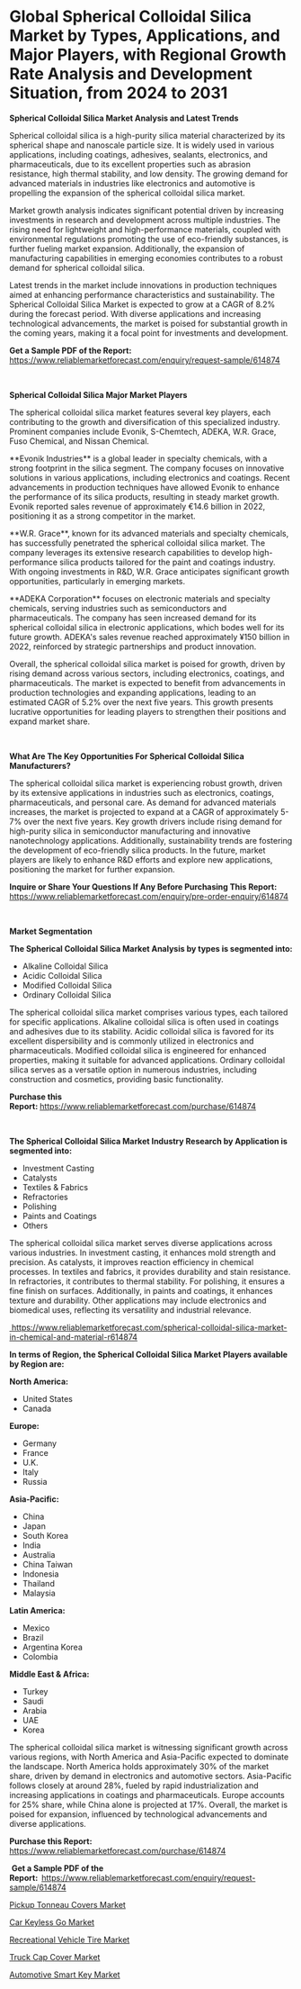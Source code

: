 <p><h1>Global Spherical Colloidal Silica Market by Types, Applications, and Major Players, with Regional Growth Rate Analysis and Development Situation, from 2024 to 2031</h1></p><p><strong>Spherical Colloidal Silica Market Analysis and Latest Trends</strong></p>
<p><p>Spherical colloidal silica is a high-purity silica material characterized by its spherical shape and nanoscale particle size. It is widely used in various applications, including coatings, adhesives, sealants, electronics, and pharmaceuticals, due to its excellent properties such as abrasion resistance, high thermal stability, and low density. The growing demand for advanced materials in industries like electronics and automotive is propelling the expansion of the spherical colloidal silica market.</p><p>Market growth analysis indicates significant potential driven by increasing investments in research and development across multiple industries. The rising need for lightweight and high-performance materials, coupled with environmental regulations promoting the use of eco-friendly substances, is further fueling market expansion. Additionally, the expansion of manufacturing capabilities in emerging economies contributes to a robust demand for spherical colloidal silica.</p><p>Latest trends in the market include innovations in production techniques aimed at enhancing performance characteristics and sustainability. The Spherical Colloidal Silica Market is expected to grow at a CAGR of 8.2% during the forecast period. With diverse applications and increasing technological advancements, the market is poised for substantial growth in the coming years, making it a focal point for investments and development.</p></p>
<p><strong>Get a Sample PDF of the Report:&nbsp;</strong> <a href="https://www.reliablemarketforecast.com/enquiry/request-sample/614874?utm_campaign=950&utm_medium=2&utm_source=Github&utm_content=ia&utm_term=11122024&utm_id=spherical-colloidal-silica">https://www.reliablemarketforecast.com/enquiry/request-sample/614874</a></p>
<p>&nbsp;</p>
<p><strong>Spherical Colloidal Silica Major Market Players</strong></p>
<p><p>The spherical colloidal silica market features several key players, each contributing to the growth and diversification of this specialized industry. Prominent companies include Evonik, S-Chemtech, ADEKA, W.R. Grace, Fuso Chemical, and Nissan Chemical.</p><p>**Evonik Industries** is a global leader in specialty chemicals, with a strong footprint in the silica segment. The company focuses on innovative solutions in various applications, including electronics and coatings. Recent advancements in production techniques have allowed Evonik to enhance the performance of its silica products, resulting in steady market growth. Evonik reported sales revenue of approximately €14.6 billion in 2022, positioning it as a strong competitor in the market.</p><p>**W.R. Grace**, known for its advanced materials and specialty chemicals, has successfully penetrated the spherical colloidal silica market. The company leverages its extensive research capabilities to develop high-performance silica products tailored for the paint and coatings industry. With ongoing investments in R&D, W.R. Grace anticipates significant growth opportunities, particularly in emerging markets.</p><p>**ADEKA Corporation** focuses on electronic materials and specialty chemicals, serving industries such as semiconductors and pharmaceuticals. The company has seen increased demand for its spherical colloidal silica in electronic applications, which bodes well for its future growth. ADEKA's sales revenue reached approximately ¥150 billion in 2022, reinforced by strategic partnerships and product innovation.</p><p>Overall, the spherical colloidal silica market is poised for growth, driven by rising demand across various sectors, including electronics, coatings, and pharmaceuticals. The market is expected to benefit from advancements in production technologies and expanding applications, leading to an estimated CAGR of 5.2% over the next five years. This growth presents lucrative opportunities for leading players to strengthen their positions and expand market share.</p></p>
<p>&nbsp;</p>
<p><strong>What Are The Key Opportunities For Spherical Colloidal Silica Manufacturers?</strong></p>
<p><p>The spherical colloidal silica market is experiencing robust growth, driven by its extensive applications in industries such as electronics, coatings, pharmaceuticals, and personal care. As demand for advanced materials increases, the market is projected to expand at a CAGR of approximately 5-7% over the next five years. Key growth drivers include rising demand for high-purity silica in semiconductor manufacturing and innovative nanotechnology applications. Additionally, sustainability trends are fostering the development of eco-friendly silica products. In the future, market players are likely to enhance R&D efforts and explore new applications, positioning the market for further expansion.</p></p>
<p><strong>Inquire or Share Your Questions If Any Before Purchasing This Report:</strong> <a href="https://www.reliablemarketforecast.com/enquiry/pre-order-enquiry/614874?utm_campaign=950&utm_medium=2&utm_source=Github&utm_content=ia&utm_term=11122024&utm_id=spherical-colloidal-silica">https://www.reliablemarketforecast.com/enquiry/pre-order-enquiry/614874</a></p>
<p>&nbsp;</p>
<p><strong>Market Segmentation</strong></p>
<p><strong>The Spherical Colloidal Silica Market Analysis by types is segmented into:</strong></p>
<p><ul><li>Alkaline Colloidal Silica</li><li>Acidic Colloidal Silica</li><li>Modified Colloidal Silica</li><li>Ordinary Colloidal Silica</li></ul></p>
<p><p>The spherical colloidal silica market comprises various types, each tailored for specific applications. Alkaline colloidal silica is often used in coatings and adhesives due to its stability. Acidic colloidal silica is favored for its excellent dispersibility and is commonly utilized in electronics and pharmaceuticals. Modified colloidal silica is engineered for enhanced properties, making it suitable for advanced applications. Ordinary colloidal silica serves as a versatile option in numerous industries, including construction and cosmetics, providing basic functionality.</p></p>
<p><strong>Purchase this Report:&nbsp;</strong><a href="https://www.reliablemarketforecast.com/purchase/614874?utm_campaign=950&utm_medium=2&utm_source=Github&utm_content=ia&utm_term=11122024&utm_id=spherical-colloidal-silica">https://www.reliablemarketforecast.com/purchase/614874</a></p>
<p>&nbsp;</p>
<p><strong>The Spherical Colloidal Silica Market Industry Research by Application is segmented into:</strong></p>
<p><ul><li>Investment Casting</li><li>Catalysts</li><li>Textiles & Fabrics</li><li>Refractories</li><li>Polishing</li><li>Paints and Coatings</li><li>Others</li></ul></p>
<p><p>The spherical colloidal silica market serves diverse applications across various industries. In investment casting, it enhances mold strength and precision. As catalysts, it improves reaction efficiency in chemical processes. In textiles and fabrics, it provides durability and stain resistance. In refractories, it contributes to thermal stability. For polishing, it ensures a fine finish on surfaces. Additionally, in paints and coatings, it enhances texture and durability. Other applications may include electronics and biomedical uses, reflecting its versatility and industrial relevance.</p></p>
<p><a href="https://www.reliablemarketforecast.com/spherical-colloidal-silica-market-in-chemical-and-material-r614874?utm_campaign=950&utm_medium=2&utm_source=Github&utm_content=ia&utm_term=11122024&utm_id=spherical-colloidal-silica">&nbsp;https://www.reliablemarketforecast.com/spherical-colloidal-silica-market-in-chemical-and-material-r614874</a></p>
<p><strong>In terms of Region, the Spherical Colloidal Silica Market Players available by Region are:</strong></p>
<p>
    <p> <strong> North America: </strong>
        <ul>
            <li>United States</li>
            <li>Canada</li>
        </ul>
        </p> 
    <p> <strong> Europe: </strong>
        <ul>
            <li>Germany</li>
            <li>France</li>
            <li>U.K.</li>
            <li>Italy</li>
            <li>Russia</li>
        </ul>
        </p> 
    <p> <strong> Asia-Pacific: </strong>
        <ul>
            <li>China</li>
            <li>Japan</li>
            <li>South Korea</li>
            <li>India</li>
            <li>Australia</li>
            <li>China Taiwan</li>
            <li>Indonesia</li>
            <li>Thailand</li>
            <li>Malaysia</li>
        </ul>
        </p> 
    <p> <strong> Latin America: </strong>
        <ul>
            <li>Mexico</li>
            <li>Brazil</li>
            <li>Argentina Korea</li>
            <li>Colombia</li>
        </ul>
        </p> 
    <p> <strong> Middle East & Africa: </strong>
        <ul>
            <li>Turkey</li>
            <li>Saudi</li>
            <li>Arabia</li>
            <li>UAE</li>
            <li>Korea</li>
        </ul>
    </p>
    </p>
<p><p>The spherical colloidal silica market is witnessing significant growth across various regions, with North America and Asia-Pacific expected to dominate the landscape. North America holds approximately 30% of the market share, driven by demand in electronics and automotive sectors. Asia-Pacific follows closely at around 28%, fueled by rapid industrialization and increasing applications in coatings and pharmaceuticals. Europe accounts for 25% share, while China alone is projected at 17%. Overall, the market is poised for expansion, influenced by technological advancements and diverse applications.</p></p>
<p><strong>Purchase this Report: </strong><a href="https://www.reliablemarketforecast.com/purchase/614874?utm_campaign=950&utm_medium=2&utm_source=Github&utm_content=ia&utm_term=11122024&utm_id=spherical-colloidal-silica">https://www.reliablemarketforecast.com/purchase/614874</a></p>
<p>&nbsp;<strong>Get a Sample PDF of the Report:&nbsp;&nbsp;</strong><a href="https://www.reliablemarketforecast.com/enquiry/request-sample/614874?utm_campaign=950&utm_medium=2&utm_source=Github&utm_content=ia&utm_term=11122024&utm_id=spherical-colloidal-silica">https://www.reliablemarketforecast.com/enquiry/request-sample/614874</a></p>
<p><strong></strong></p>
<p><p><a href="https://www.linkedin.com/pulse/p-factrackr-ho6he?utm_campaign=950&utm_medium=2&utm_source=Github&utm_content=ia&utm_term=11122024&utm_id=spherical-colloidal-silica">Pickup Tonneau Covers Market</a></p><p><a href="https://www.linkedin.com/pulse/car-keyless-go-market-report-2024-2031-highlights-growth-insights-tssmc?utm_campaign=950&utm_medium=2&utm_source=Github&utm_content=ia&utm_term=11122024&utm_id=spherical-colloidal-silica">Car Keyless Go Market</a></p><p><a href="https://www.linkedin.com/pulse/recreational-vehicle-tire-market-trends-focusing-insight-tlqec?utm_campaign=950&utm_medium=2&utm_source=Github&utm_content=ia&utm_term=11122024&utm_id=spherical-colloidal-silica">Recreational Vehicle Tire Market</a></p><p><a href="https://www.linkedin.com/pulse/market-study-truck-cap-cover-size-dynamics-expected-growth-from-cl28c?utm_campaign=950&utm_medium=2&utm_source=Github&utm_content=ia&utm_term=11122024&utm_id=spherical-colloidal-silica">Truck Cap Cover Market</a></p><p><a href="https://www.linkedin.com/pulse/automotive-smart-key-market-investigation-industry-evolution-tgqnc?utm_campaign=950&utm_medium=2&utm_source=Github&utm_content=ia&utm_term=11122024&utm_id=spherical-colloidal-silica">Automotive Smart Key Market</a></p></p>